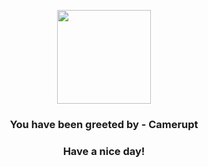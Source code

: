 <p align="center">
            <img src="https://raw.githubusercontent.com/PokeAPI/sprites/master/sprites/pokemon/323.png" width="150" height="150">
          </p>
          <h3 align="center">You have been greeted by - <b>Camerupt</b></h3>
          <h3 align="center">Have a nice day!</h3>
        
